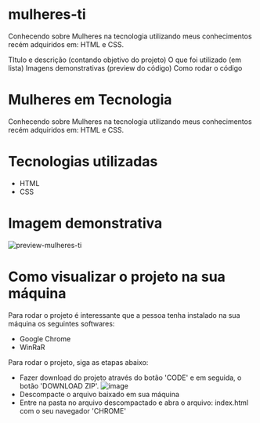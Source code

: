 # mulheres-ti
Conhecendo sobre Mulheres na tecnologia utilizando meus conhecimentos recém adquiridos em: HTML e CSS.

TItulo e descrição (contando objetivo do projeto)
O que foi utilizado (em lista)
Imagens demonstrativas (preview do código)
Como rodar o código 

# Mulheres em Tecnologia
Conhecendo sobre Mulheres na tecnologia utilizando meus conhecimentos recém adquiridos em: HTML e CSS.

# Tecnologias utilizadas
- HTML
- CSS

# Imagem demonstrativa
![preview-mulheres-ti](https://github.com/enjuliada/mulheres-ti/assets/35821267/898931cc-4a68-4226-aa8c-f22119d8c73e)

# Como visualizar o projeto na sua máquina
Para rodar o projeto é interessante que a pessoa tenha instalado na sua máquina os seguintes softwares:
- Google Chrome
- WinRaR

Para rodar o projeto, siga as etapas abaixo:
- Fazer download do projeto através do botão 'CODE' e em seguida, o botão 'DOWNLOAD ZIP'.
 ![image](https://github.com/enjuliada/mulheres-ti/assets/35821267/b6a863d1-fd06-4e46-ac69-ddc1320e6258)
- Descompacte o arquivo baixado em sua máquina
- Entre na pasta no arquivo descompactado e abra o arquivo: index.html com o seu navegador 'CHROME'
  
